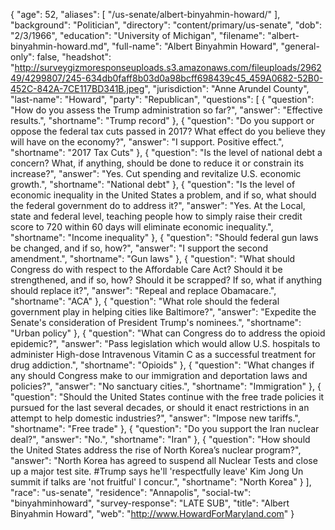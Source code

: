 {
  "age": 52,
  "aliases": [
    "/us-senate/albert-binyahmin-howard/"
  ],
  "background": "Politician",
  "directory": "content/primary/us-senate",
  "dob": "2/3/1966",
  "education": "University of Michigan",
  "filename": "albert-binyahmin-howard.md",
  "full-name": "Albert Binyahmin Howard",
  "general-only": false,
  "headshot": "http://surveygizmoresponseuploads.s3.amazonaws.com/fileuploads/296249/4299807/245-634db0faff8b03d0a98bcff698439c45_459A0682-52B0-452C-842A-7CE117BD341B.jpeg",
  "jurisdiction": "Anne Arundel County",
  "last-name": "Howard",
  "party": "Republican",
  "questions": [
    {
      "question": "How do you assess the Trump administration so far?",
      "answer": "Effective results.",
      "shortname": "Trump record"
    },
    {
      "question": "Do you support or oppose the federal tax cuts passed in 2017? What effect do you believe they will have on the economy?",
      "answer": "I support. Positive effect.",
      "shortname": "2017 Tax Cuts"
    },
    {
      "question": "Is the level of national debt a concern? What, if anything, should be done to reduce it or constrain its increase?",
      "answer": "Yes. Cut spending and revitalize U.S. economic growth.",
      "shortname": "National debt"
    },
    {
      "question": "Is the level of economic inequality in the United States a problem, and if so, what should the federal government do to address it?",
      "answer": "Yes. At the Local, state and federal level, teaching people how to simply raise their credit score to 720 within 60 days will eliminate economic inequality.",
      "shortname": "Income inequality"
    },
    {
      "question": "Should federal gun laws be changed, and if so, how?",
      "answer": "I support the second amendment.",
      "shortname": "Gun laws"
    },
    {
      "question": "What should Congress do with respect to the Affordable Care Act? Should it be strengthened, and if so, how? Should it be scrapped? If so, what if anything should replace it?",
      "answer": "Repeal and replace Obamacare.",
      "shortname": "ACA"
    },
    {
      "question": "What role should the federal government play in helping cities like Baltimore?",
      "answer": "Expedite the Senate's consideration of President Trump's nominees.",
      "shortname": "Urban policy"
    },
    {
      "question": "What can Congress do to address the opioid epidemic?",
      "answer": "Pass legislation which would allow U.S. hospitals to administer High-dose Intravenous Vitamin C as a successful treatment for drug addiction.",
      "shortname": "Opioids"
    },
    {
      "question": "What changes if any should Congress make to our immigration and deportation laws and policies?",
      "answer": "No sanctuary cities.",
      "shortname": "Immigration"
    },
    {
      "question": "Should the United States continue with the free trade policies it pursued for the last several decades, or should it enact restrictions in an attempt to help domestic industries?",
      "answer": "Impose new tariffs.",
      "shortname": "Free trade"
    },
    {
      "question": "Do you support the Iran nuclear deal?",
      "answer": "No.",
      "shortname": "Iran"
    },
    {
      "question": "How should the United States address the rise of North Korea’s nuclear program?",
      "answer": "North Korea has agreed to suspend all Nuclear Tests and close up a major test site.  #Trump says he'll 'respectfully leave' Kim  Jong Un summit if talks are 'not fruitful'  I concur.",
      "shortname": "North Korea"
    }
  ],
  "race": "us-senate",
  "residence": "Annapolis",
  "social-tw": "binyahminhoward",
  "survey-response": "LATE SUB",
  "title": "Albert Binyahmin Howard",
  "web": "http://www.HowardForMaryland.com"
}
